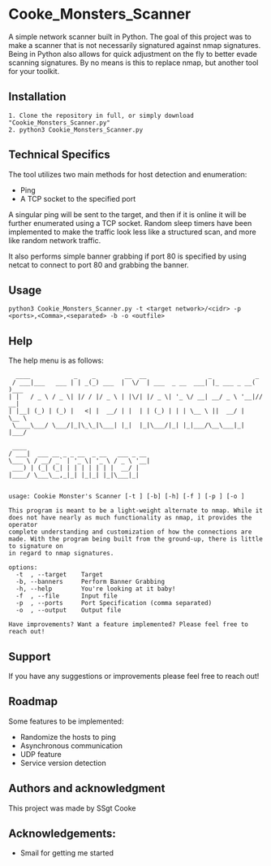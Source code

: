 # Cooke_Monsters_Scanner

A simple network scanner built in Python. The goal of this project was to make a scanner that is not necessarily signatured against nmap signatures. Being in Python also allows for quick adjustment on the fly to better evade scanning signatures. By no means is this to replace nmap, but another tool for your toolkit. 

## Installation

```
1. Clone the repository in full, or simply download "Cookie_Monsters_Scanner.py" 
2. python3 Cookie_Monsters_Scanner.py
```

## Technical Specifics

The tool utilizes two main methods for host detection and enumeration:

- Ping
- A TCP socket to the specified port

A singular ping will be sent to the target, and then if it is online it will be further enumerated using a TCP socket. Random sleep timers have been implemented to make the traffic look less like a structured scan, and more like random network traffic. 
 
It also performs simple banner grabbing if port 80 is specified by using netcat to connect to port 80 and grabbing the banner. 

## Usage

```
python3 Cookie_Monsters_Scanner.py -t <target network>/<cidr> -p <ports>,<Comma>,<separated> -b -o <outfile>
```

## Help

The help menu is as follows: 

```
  ____            _    _        __  __                 _            _     
 / ___|___   ___ | | _(_) ___  |  \/  | ___  _ __  ___| |_ ___ _ __( )___ 
| |   / _ \ / _ \| |/ / |/ _ \ | |\/| |/ _ \| '_ \/ __| __/ _ \ '__|// __|
| |__| (_) | (_) |   <| |  __/ | |  | | (_) | | | \__ \ ||  __/ |    \__ \
 \____\___/ \___/|_|\_\_|\___| |_|  |_|\___/|_| |_|___/\__\___|_|    |___/
                                                                          
 ____                                  
/ ___|  ___ __ _ _ __  _ __   ___ _ __ 
\___ \ / __/ _` | '_ \| '_ \ / _ \ '__|
 ___) | (_| (_| | | | | | | |  __/ |   
|____/ \___\__,_|_| |_|_| |_|\___|_|   
                                       

usage: Cookie Monster's Scanner [-t ] [-b] [-h] [-f ] [-p ] [-o ]

This program is meant to be a light-weight alternate to nmap. While it does not have nearly as much functionality as nmap, it provides the operator
complete understanding and customization of how the connections are made. With the program being built from the ground-up, there is little to signature on
in regard to nmap signatures.

options:
  -t  , --target    Target
  -b, --banners     Perform Banner Grabbing
  -h, --help        You're looking at it baby!
  -f  , --file      Input file
  -p  , --ports     Port Specification (comma separated)
  -o  , --output    Output file

Have improvements? Want a feature implemented? Please feel free to reach out!
```

## Support
If you have any suggestions or improvements please feel free to reach out! 

## Roadmap
Some features to be implemented: 
- Randomize the hosts to ping 
- Asynchronous communication
- UDP feature
- Service version detection 

## Authors and acknowledgment
This project was made by SSgt Cooke

## Acknowledgements: 
- Smail for getting me started



